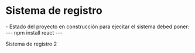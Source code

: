 <h1>Sistema de registro </h1>
- Estado del proyecto en construcción 
para ejecitar el sistema debed poner:
--- npm install react ---

Sistema de registro 2
